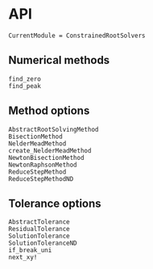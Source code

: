 # API
```@meta
CurrentModule = ConstrainedRootSolvers
```

## Numerical methods
```@docs
find_zero
find_peak
```

## Method options
```@docs
AbstractRootSolvingMethod
BisectionMethod
NelderMeadMethod
create_NelderMeadMethod
NewtonBisectionMethod
NewtonRaphsonMethod
ReduceStepMethod
ReduceStepMethodND
```

## Tolerance options
```@docs
AbstractTolerance
ResidualTolerance
SolutionTolerance
SolutionToleranceND
if_break_uni
next_xy!
```

